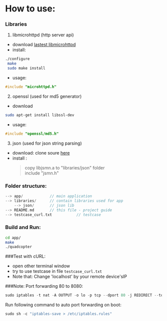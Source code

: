 # How to use:
### Libraries

 1. libmicrohttpd (http server api)
  - download [lastest libmicrohttpd](http://ftpmirror.gnu.org/libmicrohttpd/libmicrohttpd-0.9.49.tar.gz)
  - install:
```sh
./configure
 make
 sudo make install
```
  - usage:
```c
#include "microhttpd.h"
```

  2. openssl (used for md5 generator)
  - download
```sh
sudo apt-get install libssl-dev 
```
  - usage:
```c
#include "openssl/md5.h"
```
  3. json (used for json string parsing)
   - download: clone soure [here](https://github.com/zserge/jsmn)
   - install :
       >copy libjsmn.a to "libraries/json" folder  
       include "jsmn.h"

### Folder structure:
```c
--> app/            // main application  
--> libraries/      // contain libraries used for app  
    --> json/       // json lib  
--> README.md       // this file - project guide  
--> testcase_curl.txt           // testcase  
```

### Build and Run:

```sh
cd app/
make
./quadcopter
```
###Test with cURL:
- open other terminal window
- try to use testcase in file `testcase_curl.txt`
- Note that: Change 'localhost' by your remote device'sIP

###Note:
Port forwarding 80 to 8080:
```c
sudo iptables -t nat -A OUTPUT -o lo -p tcp --dport 80 -j REDIRECT --to-port 8080
```
Run following command to auto port forwarding on boot:
```c
sudo sh -c "iptables-save > /etc/iptables.rules"
```